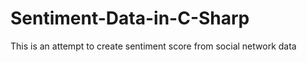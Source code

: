 Sentiment-Data-in-C-Sharp
=========================

This is an attempt to create sentiment score from social network data

